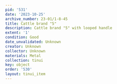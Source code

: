 ```yaml
---
pid: '531'
date: '2023-10-25'
archive_number: 23-01/1-8-45
title: Cattle brand "5"
description: Cattle brand "5" with looped handle
extent: '1'
condition: Good
date_unvalidated: Unknown
creator: Unknown
collector: Unknown
materials: Metal
collection: tinui
key: object
order: '530'
layout: tinui_item
---
```

